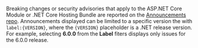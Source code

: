 Breaking changes or security advisories that apply to the ASP.NET Core Module or .NET Core Hosting Bundle are reported on the [Announcements repo](https://github.com/aspnet/Announcements/issues). Announcements displayed can be limited to a specific version the with `label:{VERSION}`, where the `{VERSION}` placeholder is a .NET release version. For example, selecting **6.0.0** from the **Label** fiters displays only issues for the 6.0.0 release.
